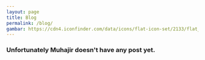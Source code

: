 ```yaml
---
layout: page
title: Blog
permalink: /blog/
gambar: https://cdn4.iconfinder.com/data/icons/flat-icon-set/2133/flat_icons-graficheria.it-12.png
---
```

<section>
	<div class="container">
		<div class="row">
			<div class="col-lg-12 text-center">
				<h3>Unfortunately Muhajir doesn't have any post yet.</h3>
			</div>
		</div>
	</div>
</section>

